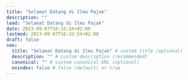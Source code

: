 ```yaml
---
title: "Selamat Datang di Ilmu Pajak"
description: ""
lead: "Selamat Datang di Ilmu Pajak"
date: 2023-09-07T16:33:54+02:00
lastmod: 2023-09-07T16:33:54+02:00
draft: false
seo:
  title: "Selamat Datang di Ilmu Pajak" # custom title (optional)
  description: "" # custom description (recommended)
  canonical: "" # custom canonical URL (optional)
  noindex: false # false (default) or true
---
```


